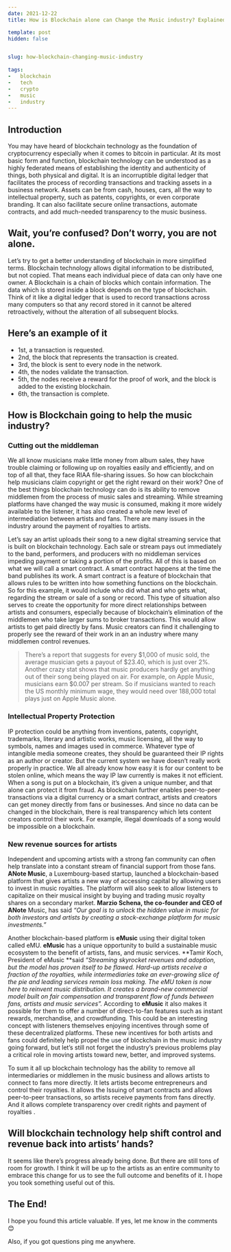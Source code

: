 ```yaml
---
date: 2021-12-22
title: How is Blockchain alone can Change the Music industry? Explained.

template: post
hidden: false


slug: how-blockchain-changing-music-industry
  
tags:
-   blockchain
-   tech
-   crypto
-   music
-   industry
---
```


## Introduction

You may have heard of blockchain technology as the foundation of cryptocurrency especially when it comes to bitcoin in particular. At its most basic form and function, blockchain technology can be understood as a highly federated means of establishing the identity and authenticity of things, both physical and digital. It is an incorruptible digital ledger that facilitates the process of recording transactions and tracking assets in a business network. Assets can be from cash, houses, cars, all the way to intellectual property, such as patents, copyrights, or even corporate branding. It can also facilitate secure online transactions, automate contracts, and add much-needed transparency to the music business. 

## Wait, you’re confused? Don’t worry, you are not alone.
Let’s try to get a better understanding of blockchain in more simplified terms. Blockchain
technology allows digital information to be distributed, but not copied. That means each
individual piece of data can only have one owner. A Blockchain is a chain of blocks which
contain information. The data which is stored inside a block depends on the type of blockchain.
Think of it like a digital ledger that is used to record transactions across many computers
so that any record stored in it cannot be altered retroactively, without the alteration
of all subsequent blocks. 

## Here’s an example of it 

- 1st, a transaction is requested. 
- 2nd, the block that represents the transaction is created. 
- 3rd, the block is sent to every node in the network. 
- 4th, the nodes validate the transaction. 
- 5th, the nodes receive a reward for the proof of work, and the block is added to the existing blockchain. 
- 6th, the transaction is complete.

## How is Blockchain going to help the music industry?

### Cutting out the middleman 
We all know musicians make little money from album sales, they have trouble claiming or following up on royalties easily and efficiently, and on top of all that, they face RIAA file-sharing issues. So how can blockchain help musicians claim copyright or get the right reward on their work? One of the best things blockchain technology can do is its ability to remove middlemen from the process of music sales and streaming.
While streaming platforms have changed the way music is consumed, making it more widely
available to the listener, it has also created a whole new level of intermediation between
artists and fans. There are many issues in the industry around the payment of royalties
to artists.

Let’s say an artist uploads their song to a new digital streaming service that is built
on blockchain technology. Each sale or stream pays out immediately to the band, performers,
and producers with no middleman services impeding payment or taking a portion of the profits.
All of this is based on what we will call a smart contract. A smart contract happens
at the time the band publishes its work. A smart contract is a feature of blockchain
that allows rules to be written into how something functions on the blockchain. So for this example,
it would include who did what and who gets what, regarding the stream or sale of
a song or record. This type of situation also serves to create the opportunity for more
direct relationships between artists and consumers, especially because of blockchain’s elimination
of the middlemen who take larger sums to broker transactions. This would allow artists to
get paid directly by fans.
Music creators can find it challenging to properly see the reward of their work in an
an industry where many middlemen control revenues. 

> There’s a report that suggests for every $1,000 of music sold, the average musician gets a payout of $23.40, which is just over 2%. 
> Another crazy stat shows that music producers hardly get anything out of their song being played on air. For example, on Apple Music, musicians earn $0.007 per stream. So if musicians wanted to reach the US monthly minimum wage, they would need over 188,000 total plays just on Apple Music alone.

### Intellectual Property Protection
IP protection could be anything from inventions, patents, copyright, trademarks, literary and artistic works, music licensing, all the way to symbols, names and images used in commerce. Whatever type of intangible media someone creates, they should be guaranteed their IP rights as an author or creator. But the current system we have doesn’t really work properly in practice. 
We all already know how easy it is for our content to be stolen online, which means the way IP law currently is makes it not efficient. When a song is put on a blockchain, it’s given a unique number, and that alone can protect it from fraud. As blockchain further enables peer-to-peer transactions via a digital
currency or a smart contract, artists and creators can get money directly from fans or businesses. And since no data can be changed in the blockchain, there is real transparency which lets content creators control their work. For example, illegal downloads of a song would be impossible on a blockchain.

### New revenue sources for artists 
Independent and upcoming artists with a strong fan community can often help translate into a constant stream of financial support from those fans. 
**ANote Music**, a Luxembourg-based startup, launched a blockchain-based platform that gives artists a new way of accessing capital by allowing users to invest in music royalties. The platform
will also seek to allow listeners to capitalize on their musical insight by buying and trading
music royalty shares on a secondary market. 
**Marzio Schena, the co-founder and CEO of ANote** Music, has said *“Our goal is to unlock the hidden value in music for both investors and
artists by creating a stock-exchange platform for music investments.”*

Another blockchain-based platform is **eMusic** using their digital token called eMU. **eMusic** has a unique opportunity to build a sustainable music ecosystem to the benefit of artists, fans, and music services. 
**Tamir Koch, President of eMusic **said *“Streaming skyrocket revenues and adoption,
but the model has proven itself to be flawed. Hard-up artists receive a fraction
of the royalties, while intermediaries take an ever-growing slice of the pie and leading
services remain loss making. The eMU token is now here to reinvent music distribution.
It creates a brand-new commercial model built on fair compensation and transparent flow
of funds between fans, artists and music services”.* 
According to **eMusic** it also makes it possible for them to offer a number of direct-to-fan features such as instant rewards, merchandise, and crowdfunding. This could be an interesting concept with listeners themselves enjoying incentives through some of these decentralized platforms. These new incentives for both artists and fans could definitely help propel the use of blockchain in the music industry going forward, but let’s still not forget the industry’s previous problems play a critical
role in moving artists toward new, better, and improved systems.

To sum it all up blockchain technology has the ability to remove all intermediaries or middlemen in the music business and allows artists to connect to fans more directly. It lets artists become entrepreneurs and control their royalties. It allows the Issuing of smart contracts and allows peer-to-peer transactions, so artists receive payments from fans directly. And it allows complete transparency over credit rights and payment of royalties
.
## Will blockchain technology help shift control and revenue back into artists’ hands? 
It seems like there’s progress already being done. But there are still tons of room for growth. I think it will be up to the artists as an entire community to embrace this change for us to see the full outcome and benefits of it. I hope you took something useful out of this. 

## The End!
I hope you found this article valuable. If yes, let me know in the comments 😊

Also, if you got questions ping me anywhere.